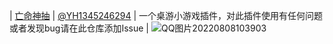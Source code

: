 | [亡命神抽](https://github.com/YH1345246294/DeadMansDraw) | [@YH1345246294](https://github.com/YH1345246294) | 一个桌游小游戏插件，对此插件使用有任何问题或者发现bug请在此仓库添加Issue |
![QQ图片20220808103903](https://user-images.githubusercontent.com/22020116/183327482-295e524f-f207-40d7-8051-9bad3826d50e.png)
